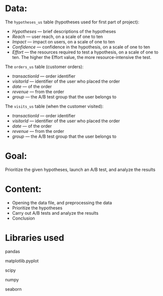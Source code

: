 # Data: 

The `hypotheses_us` table (hypotheses used for first part of project):

- *Hypotheses* — brief descriptions of the hypotheses
- *Reach* — user reach, on a scale of one to ten
- *Impact* — impact on users, on a scale of one to ten
- *Confidence* — confidence in the hypothesis, on a scale of one to ten
- *Effort* — the resources required to test a hypothesis, on a scale of one to ten. The higher the Effort value, the more resource-intensive the test.


The `orders_us` table (customer orders):

- *transactionId* — order identifier
- *visitorId* — identifier of the user who placed the order
- *date* — of the order
- *revenue* — from the order
- *group* — the A/B test group that the user belongs to


The `visits_us` table (when the customer visited):

- *transactionId* — order identifier
- *visitorId* — identifier of the user who placed the order
- *date* — of the order
- *revenue* — from the order
- *group* — the A/B test group that the user belongs to


# Goal:
Prioritize the given hypotheses, launch an A/B test, and analyze the results

# Content:
- Opening the data file, and preprocessing the data
- Prioritize the hypotheses
- Carry out A/B tests and analyze the results
- Conclusion

# Libraries used
pandas

matplotlib.pyplot

scipy

numpy

seaborn
